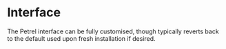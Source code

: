 # Interface

The Petrel interface can be fully customised, though typically reverts back to the default used upon fresh installation if desired.
